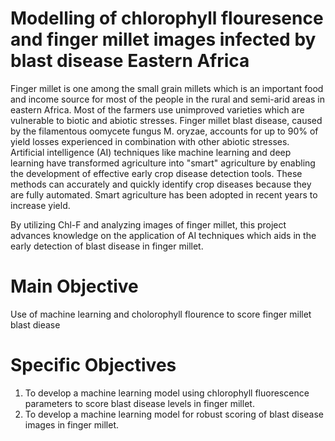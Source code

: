 # Modelling of chlorophyll flouresence and  finger millet images infected by blast disease Eastern Africa

Finger millet is one among the small grain millets which is an important food and income source for most of the people in the rural and semi-arid areas in eastern Africa. 
Most of the farmers use unimproved varieties which are vulnerable to biotic and abiotic stresses. Finger millet blast disease, caused by the filamentous oomycete fungus M. oryzae, accounts for up to 90% of yield losses experienced in combination with other abiotic stresses. 
Artificial intelligence (AI) techniques like machine learning and deep learning have transformed agriculture into "smart" agriculture by enabling the development of effective early crop disease detection tools. These methods can accurately and quickly identify crop diseases because they are fully automated. Smart agriculture has been adopted in recent years to increase yield.

By utilizing Chl-F and analyzing images of finger millet, this project advances knowledge on the application of AI techniques which aids in the early detection of blast disease in finger millet.

# Main Objective

 Use of machine learning and cholorophyll flourence to score finger millet blast diease 

# Specific Objectives

1.	To develop a machine learning model using chlorophyll fluorescence parameters to score blast disease levels in finger millet.
2.	To develop a machine learning model for robust scoring of blast disease images in finger millet.

